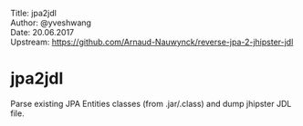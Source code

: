 Title: 		jpa2jdl  
Author: 	@yveshwang  
Date: 		20.06.2017  
Upstream:	https://github.com/Arnaud-Nauwynck/reverse-jpa-2-jhipster-jdl  

# jpa2jdl
Parse existing JPA Entities classes (from .jar/.class) and dump jhipster JDL file.


